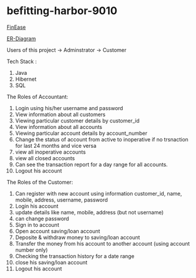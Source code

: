 # befitting-harbor-9010
[FinEase](https://user-images.githubusercontent.com/119488008/236867253-f23c70ce-0b9f-46a9-a4de-f3dcb9a69000.png)

[ER-Diagram](https://drive.google.com/file/d/1Cv4nlHJhECcYgYeCuqAOrCWtUzpRLVQ5/view?usp=sharing)

Users of this project
-> Adminstrator
-> Customer

Tech Stack : 
1) Java
2) Hibernet
3) SQL

The Roles of Accountant:

1) Login using his/her username and password
2) View information about all customers
3) Viewing particular customer details by customer_id
4) View information about all accounts
5) Viewing particular account details by account_number
6) Change the status of account from active to inoperative if no trsnaction for last 24
   months and vice versa
7) view all inoperative accounts
8) view all closed accounts
9) Can see the transaction report for a day range for all accounts.
10) Logout his account

The Roles of the Customer:

1) Can register with new account using information customer_id, name, mobile,
  address, username, password
2) Login his account
3) update details like name, mobile, address (but not username)
4) can change password
5) Sign in to account
6) Open account saving/loan account
7) Deposite & withdraw money to saving/loan account
8) Transfer the money from his account to another account (using account number
   only)
9) Checking the transaction history for a date range
10) close his saving/loan account
11) Logout his account
